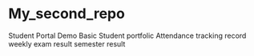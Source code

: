 # My_second_repo
Student Portal Demo 
Basic Student  portfolic
Attendance tracking record
weekly exam result 
semester result 
